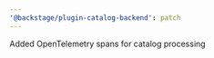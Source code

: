 ```yaml
---
'@backstage/plugin-catalog-backend': patch
---
```


Added OpenTelemetry spans for catalog processing
